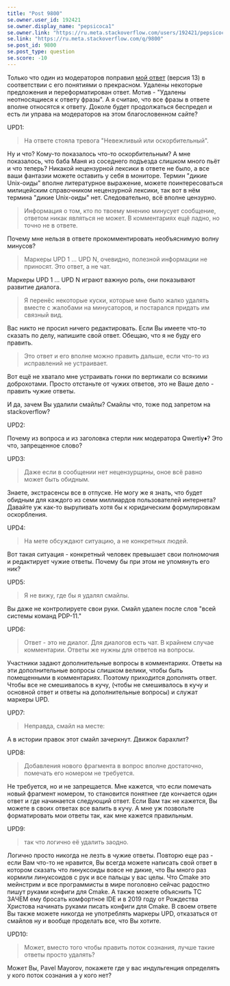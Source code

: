 ```yaml
---
title: "Post 9800"
se.owner.user_id: 192421
se.owner.display_name: "pepsicoca1"
se.owner.link: "https://ru.meta.stackoverflow.com/users/192421/pepsicoca1"
se.link: "https://ru.meta.stackoverflow.com/q/9800"
se.post_id: 9800
se.post_type: question
se.score: -10
---
```

<p>Только что один из модераторов поправил <a href="https://ru.stackoverflow.com/a/1051706/178988">мой ответ</a> (версия 13) в соответствии с его понятиями о прекрасном.  Удалены некоторые предложения и переформатирован ответ. Мотив - "Удалены неотносящиеся к ответу фразы". А я считаю, что все фразы в ответе вполне относятся к ответу. Доколе будет продолжаться беспредел и есть ли управа на модераторов на этом благословенном сайте?</p>

<p>UPD1:</p>

<blockquote>
  <p>На ответе стояла тревога "Невежливый или оскорбительный".</p>
</blockquote>

<p>Ну и что? Кому-то показалось что-то оскорбительным? А мне показалось, что баба Маня из соседнего подъезда слишком много пьёт и что теперь? Никакой нецензурной лексики в ответе не было, а все ваши фантазии можете оставить у себя в мониторе. Термин "дикие Unix-оиды" вполне литературное выражение, можете поинтересоваться милицейским справочником нецензурной лексики, так вот в нём термина "дикие Unix-оиды" нет. Следовательно, всё вполне цензурно.</p>

<blockquote>
  <p>Информация о том, кто по твоему мнению минусует сообщение, ответом
  никак являться не может.
  В комментариях ещё ладно, но точно не в ответе.</p>
</blockquote>

<p>Почему мне нельзя в ответе прокомментировать необъяснимую волну минусов?</p>

<blockquote>
  <p>Маркеры UPD 1 ... UPD N, очевидно, полезной информации не приносят.
  Это ответ, а не чат.</p>
</blockquote>

<p>Маркеры UPD 1 ... UPD N играют важную роль, они показывают развитие диалога.</p>

<blockquote>
  <p>Я перенёс некоторые куски, которые мне было жалко удалять вместе с
  жалобами на минусаторов, и постарался придать им связный вид.</p>
</blockquote>

<p>Вас никто не просил ничего редактировать. Если Вы имеете что-то сказать по делу, напишите свой ответ. Обещаю, что я не буду его править.</p>

<blockquote>
  <p>Это ответ и его вполне можно править дальше, если что-то из
  исправлений не устраивает.</p>
</blockquote>

<p>Вот ещё не хватало мне устраивать гонки по вертикали со всякими доброхотами. Просто отстаньте от чужих ответов, это не Ваше дело - править чужие ответы.</p>

<p>И да, зачем Вы удалили смайлы? Смайлы что, тоже под запретом на stackoverflow?</p>

<p>UPD2:</p>

<p>Почему из вопроса и из заголовка стерли ник модератора Qwertiy♦? Это что, запрещенное слово?</p>

<p>UPD3:</p>

<blockquote>
  <p>Даже если в сообщении нет нецензурщины, оное всё равно может быть
  обидным.</p>
</blockquote>

<p>Знаете, экстрасенсы все в отпуске. Не могу же я знать, что будет обидным для каждого из семи миллиардов пользователей интернета? Давайте уж как-то выруливать хотя бы к юридическим формулировкам оскорбления.</p>

<p>UPD4:</p>

<blockquote>
  <p>На мете обсуждают ситуацию, а не конкретных людей.</p>
</blockquote>

<p>Вот такая ситуация - конкретный человек превышает свои полномочия и редактирует чужие ответы. Почему бы при этом не упомянуть его ник?</p>

<p>UPD5:</p>

<blockquote>
  <p>Я не вижу, где бы я удалял смайлы.</p>
</blockquote>

<p>Вы даже не контролируете свои руки. Смайл удален после слов "всей системы команд PDP-11."</p>

<p>UPD6:</p>

<blockquote>
  <p>Ответ - это не диалог. Для диалогов есть чат. В крайнем случае
  комментарии. Ответы же нужны для ответов на вопросы.</p>
</blockquote>

<p>Участники задают дополнительные вопросы в комментариях. Ответы на эти дополнительные вопросы слишком велики, чтобы быть помещенными в комментариях. Поэтому приходится дополнять ответ. Чтобы все не смешивалось в кучу, (чтобы не смешивалось в кучу и основной ответ и ответы на дополнительные вопросы) и служат маркеры UPD.</p>

<p>UPD7:</p>

<blockquote>
  <p>Неправда, смайл на месте:</p>
</blockquote>

<p>А в истории правок этот смайл зачеркнут. Движок барахлит?</p>

<p>UPD8:</p>

<blockquote>
  <p>Добавления нового фрагмента в вопрос вполне достаточно, помечать его
  номером не требуется.</p>
</blockquote>

<p>Не требуется, но и не запрещается. Мне кажется, что если помечать новый фрагмент номером, то становится понятнее где кончается один ответ и где начинается следующий ответ. Если Вам так не кажется, Вы можете в своих ответах все валить в кучу. А мне уж позвольте форматировать мои ответы так, как мне кажется правильным.</p>

<p>UPD9:</p>

<blockquote>
  <p>так что логично её удалить заодно.</p>
</blockquote>

<p>Логично просто никогда не лезть в чужие ответы. Повторю еще раз - если Вам что-то не нравится, Вы всегда можете написать свой ответ в котором сказать что линуксоиды вовсе не дикие, что Вы много раз кормили линуксоидов с рук и все пальцы у вас целы. Что Cmake это мейнстрим и все программисты в мире поголовно сейчас радостно пишут руками конфиги для Cmake. А также можете объяснить ТС ЗАЧЕМ ему бросать комфортное IDE и в 2019 году от Рождества Христова начинать руками писать конфиги для Cmake. В своем ответе Вы также можете никогда не употреблять маркеры UPD, отказаться от смайлов ну и вообще проделать все, что Вы хотите. </p>

<p>UPD10:</p>

<blockquote>
  <p>Может, вместо того чтобы править поток сознания, лучше такие ответы
  просто удалять?</p>
</blockquote>

<p>Может Вы,  Pavel Mayorov, покажете где у вас индульгенция определять у кого поток сознания а у кого нет?</p>
